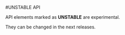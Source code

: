#UNSTABLE API

API elements marked as **UNSTABLE** are experimental.

They can be changed in the next releases.
